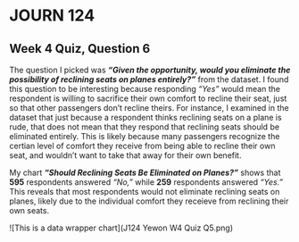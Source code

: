 # JOURN 124 
## Week 4 Quiz, Question 6

The question I picked was ***“Given the opportunity, would you eliminate the possibility of reclining seats on planes entirely?”*** from the dataset. I found this question to be interesting because responding *“Yes”* would mean the respondent is willing to sacrifice their own comfort to recline their seat, just so that other passengers don’t recline theirs. For instance, I examined in the dataset that just because a respondent thinks reclining seats on a plane is rude, that does not mean that they respond that reclining seats should be eliminated entirely. This is likely because many passengers recognize the certian level of comfort they receive from being able to recline their own seat, and wouldn’t want to take that away for their own benefit. 

My chart ***“Should Reclining Seats Be Eliminated on Planes?”*** shows that **595** respondents answered *“No,”* while **259** respondents answered *“Yes.”* This reveals that most respondents would not eliminate reclining seats on planes, likely due to the individual comfort they receieve from reclining their own seats. 

![This is a data wrapper chart](J124 Yewon W4 Quiz Q5.png)
